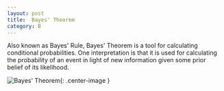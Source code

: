 ```yaml
---
layout: post
title:  Bayes' Theorem
category: B
---
```


Also known as Bayes' Rule, Bayes' Theorem is a tool for calculating conditional probabilities. One interpretation is that it is used for calculating the probability of an event in light of new information given some prior belief of its likelihood.

![Bayes' Theorem](http://mathurl.com/yclug444.png "Bayes' Theorem"){: .center-image }
